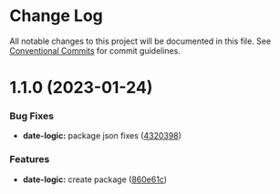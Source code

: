 # Change Log

All notable changes to this project will be documented in this file.
See [Conventional Commits](https://conventionalcommits.org) for commit guidelines.

# 1.1.0 (2023-01-24)


### Bug Fixes

* **date-logic:** package json fixes ([4320398](https://github.com/harutyunhayrapetyanst/monorepo-cicd/commit/43203987cd39d29f5a24e2c3ebc5e6fe18ef7ef3))


### Features

* **date-logic:** create package ([860e61c](https://github.com/harutyunhayrapetyanst/monorepo-cicd/commit/860e61c403455a8b07fe7e33aba00600409fbe18))
